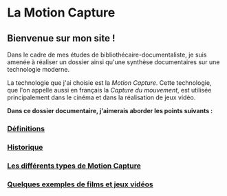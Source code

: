


# La Motion Capture

## Bienvenue sur mon site !

Dans le cadre de mes études de bibliothécaire-documentaliste, je suis amenée à réaliser un dossier ainsi qu'une synthèse documentaires sur une technologie moderne.

La technologie que j'ai choisie est la _Motion Capture_. Cette technologie, que l'on appelle aussi en français la _Capture du mouvement_, est utilisée principalement dans le cinéma et dans la réalisation de jeux vidéo.


**Dans ce dossier documentaire, j'aimerais aborder les points suivants :**

### [Définitions](definitions.md)

### [Historique](histoire.md)

### [Les différents types de Motion Capture](typesmotioncapture.md)

### [Quelques exemples de films et jeux vidéos](filmsjeuxvideo.md)
